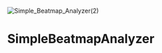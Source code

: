 ![Simple_Beatmap_Analyzer(2)](https://github.com/Raregendary/SimpleBeatmapAnalyzer/assets/71941668/8e3e4fe2-021f-4281-ad38-7c25224fcf90)

# SimpleBeatmapAnalyzer
